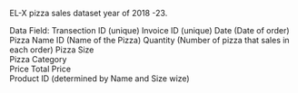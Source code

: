 EL-X pizza sales dataset year of 2018 -23.

Data Field:
  Transection ID	(unique)
  Invoice ID	(unique)
  Date	(Date of order)
  Pizza Name ID	(Name of the Pizza)
  Quantity	(Number of pizza that sales in each order)
  Pizza Size	
  Pizza Category	
  Price	
  Total Price	
  Product ID (determined by Name and Size wize)


